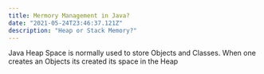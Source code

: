 ```yaml
---
title: Mermory Management in Java?
date: "2021-05-24T23:46:37.121Z"
description: "Heap or Stack Memory?"
---
```


Java Heap Space is normally used to store Objects and Classes. When one creates an Objects its created its space in the Heap
